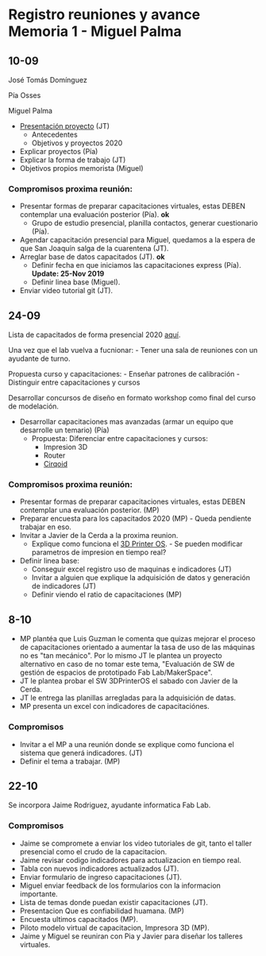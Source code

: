 # Registro reuniones y avance Memoria 1 - Miguel Palma

## 10-09 

José Tomás Domínguez 

Pía Osses 

Miguel Palma

- [Presentación proyecto](https://github.com/FabLabUTFSM/Mejora-continua-capacitaciones/blob/master/Bibliografia/Reunion1.pdf) (JT)
    - Antecedentes 
    - Objetivos y proyectos 2020
- Explicar proyectos (Pía)
- Explicar la forma de trabajo (JT)
- Objetivos propios memorista (Miguel)

### Compromisos proxima reunión: 

- Presentar formas de preparar capacitaciones virtuales, estas DEBEN contemplar una evaluación posterior (Pía). **ok** 
    - Grupo de estudio presencial, planilla contactos, generar cuestionario (Pía). 
- Agendar capacitación presencial para Miguel, quedamos a la espera de que San Joaquín salga de la cuarentena (JT).
- Arreglar base de datos capacitados (JT). **ok** 
    - Definir fecha en que iniciamos las capacitaciones express (Pía). **Update: 25-Nov 2019**  
    - Definir linea base (Miguel). 
- Enviar video tutorial git (JT).

## 24-09

Lista de capacitados de forma presencial 2020 [aquí](https://docs.google.com/spreadsheets/d/1D9LRCPe79pGWXt3wrzI7AtcWh9XB1Qri8JAUOejZxW4/edit#gid=0).

Una vez que el lab vuelva a fucnionar:
    - Tener una sala de reuniones con un ayudante de turno. 
    
Propuesta curso y capacitaciones: 
    - Enseñar patrones de calibración
    - Distinguir entre capacitaciones y cursos
    
Desarrollar concursos de diseño en formato workshop como final del curso de modelación. 

- Desarrollar capacitaciones mas avanzadas (armar un equipo que desarrolle un temario) (Pía)
    - Propuesta: Diferenciar entre capacitaciones y cursos:  
        - Impresion 3D 
        - Router
        - [Cirqoid](https://www.youtube.com/watch?v=KlK4htxUZk8)


### Compromisos proxima reunión: 

- Presentar formas de preparar capacitaciones virtuales, estas DEBEN contemplar una evaluación posterior. (MP) 
- Preparar encuesta para los capacitados 2020 (MP) - Queda pendiente trabajar en eso.
- Invitar a Javier de la Cerda a la proxima reunion. 
    - Explique como funciona el [3D Printer OS](https://www.3dprinteros.com/).
            - Se pueden modificar parametros de impresion en tiempo real?
- Definir linea base:
    - Conseguir excel registro uso de maquinas e indicadores (JT)
    - Invitar a alguien que explique la adquisición de datos y generación de indicadores (JT)
    - Definir viendo el ratio de capacitaciones (MP)
    
## 8-10
- MP plantéa que Luis Guzman le comenta que quizas mejorar el proceso de capacitaciones orientado a aumentar la tasa de uso de las máquinas no es "tan mecánico". Por lo mismo JT le plantea un proyecto alternativo en caso de no tomar este tema, "Evaluación de SW de gestión de espacios de prototipado Fab Lab/MakerSpace". 
- JT le plantea probar el SW 3DPrinterOS el sabado con Javier de la Cerda. 
- JT le entrega las planillas arregladas para la adquisición de datas. 
- MP presenta un excel con indicadores de capacitaciónes. 

### Compromisos
- Invitar a el MP a una reunión donde se explique como funciona el sistema que generá indicadores. (JT)
- Definir el tema a trabajar. (MP)

## 22-10
Se incorpora Jaime Rodriguez, ayudante informatica Fab Lab. 

### Compromisos
- Jaime se compromete a enviar los video tutoriales de git, tanto el taller presencial como el crudo de la capacitacion. 
- Jaime revisar codigo indicadores para actualizacion en tiempo real. 
- Tabla con nuevos indicadores actualizados (JT). 
- Enviar formulario de ingreso capacitaciones (JT). 
- Miguel enviar feedback de los formularios con la informacion importante. 
- Lista de temas donde puedan existir capacitaciones (JT).
- Presentacion Que es confiabilidad huamana. (MP)
- Encuesta ultimos capacitados (MP). 
- Piloto modelo virtual de capacitacion, Impresora 3D (MP). 
- Jaime y Miguel se reuniran con Pia y Javier para diseñar los talleres virtuales. 



